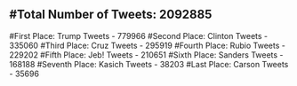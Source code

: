 #Total Number of Tweets: 2092885 
---
#First Place: Trump Tweets - 779966
#Second Place: Clinton Tweets - 335060
#Third Place: Cruz Tweets - 295919
#Fourth Place: Rubio Tweets - 229202
#Fifth Place: Jeb! Tweets - 210651
#Sixth Place: Sanders Tweets - 168188
#Seventh Place: Kasich Tweets - 38203
#Last Place: Carson Tweets - 35696
